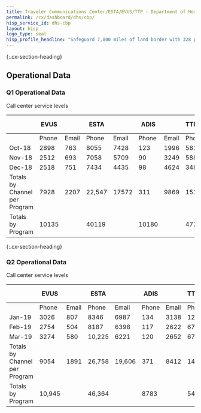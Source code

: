 ```yaml
---
title: Traveler Communications Center/ESTA/EVUS/TTP - Department of Homeland Security - CX CAP Goal Dashboard
permalink: /cx/dashboard/dhs/cbp/
hisp_service_id: dhs-cbp
layout: hisp
logo_type: seal
hisp_profile_headline: "Safeguard 7,000 miles of land border with 328 ports of entry."
---
```


{:.cx-section-heading}
## Operational Data

### Q1 Operational Data

Call center service levels

|                               | EVUS  |       | ESTA   |       | ADIS  |       | TTP/Other |       | Imminent Travel | Totals |
|-------------------------------|-------|-------|--------|-------|-------|-------|-----------|-------|-----------------|--------|
|                               | Phone | Email | Phone  | Email | Phone | Email | Phone     | Email | Phone           |        |
| Oct-18                        | 2898  | 763   | 8055   | 7428  | 123   | 1996  | 5819      | 10449 | 360             | 37891  |
| Nov-18                        | 2512  | 693   | 7058   | 5709  | 90    | 3249  | 5884      | 9186  | 380             | 34761  |
| Dec-18                        | 2518  | 751   | 7434   | 4435  | 98    | 4624  | 3486      | 12904 | 647             | 36897  |
| Totals by Channel per Program | 7928  | 2207  | 22,547 | 17572 | 311   | 9869  | 15189     | 32539 | 1387            | 109549 |
| Totals by Program             | 10135 |       | 40119  |       | 10180 |       | 47728     |       | 1387            |        |

{:.cx-section-heading}
### Q2 Operational Data

Call center service levels

|                               | EVUS   |       | ESTA   |        | ADIS  |       | TTP/Other |       | Imminent Travel | Totals  |
|-------------------------------|--------|-------|--------|--------|-------|-------|-----------|-------|-----------------|---------|
|                               | Phone  | Email | Phone  | Email  | Phone | Email | Phone     | Email | Phone           |         |
| Jan-19                        | 3026   | 807   | 8346   | 6987   | 134   | 3138  | 1260      | 12406 | 644             | 36,748  |
| Feb-19                        | 2754   | 504   | 8187   | 6398   | 117   | 2622  | 6791      | 12569 | 614             | 40,556  |
| Mar-19                        | 3274   | 580   | 10,225 | 6221   | 120   | 2652  | 6779      | 14899 | 754             | 45,504  |
| Totals by Channel per Program | 9054   | 1891  | 26,758 | 19,606 | 371   | 8412  | 14830     | 39874 | 2012            | 122,808 |
| Totals by Program             | 10,945 |       | 46,364 |        | 8783  |       | 54,704    |       | 2012            |         |
